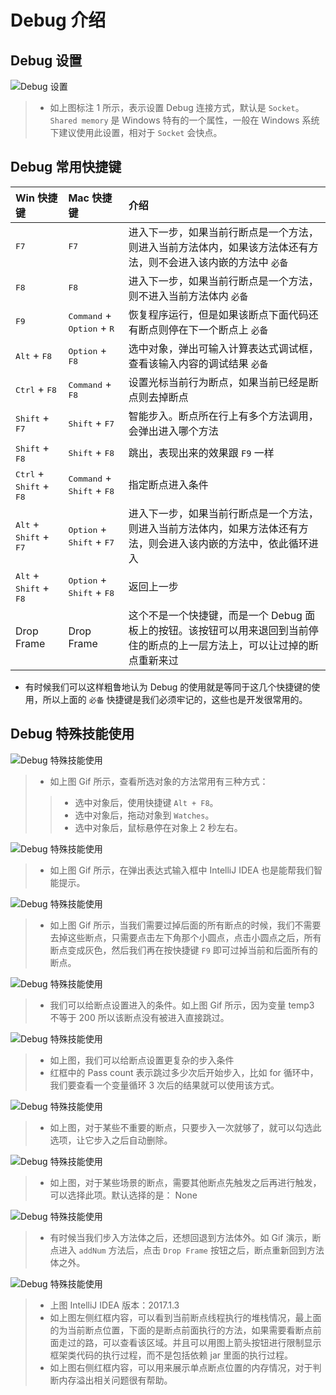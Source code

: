 # Debug 介绍

## Debug 设置

![Debug 设置](./images/xxiii-a-debug-settings-1.jpg)

> * 如上图标注 1 所示，表示设置 Debug 连接方式，默认是 `Socket`。`Shared memory` 是 Windows 特有的一个属性，一般在 Windows 系统下建议使用此设置，相对于 `Socket` 会快点。

## Debug 常用快捷键


|Win 快捷键|Mac 快捷键|介绍|
|:---------|:---------|:---------|
|<kbd>F7</kbd>|<kbd>F7</kbd>|进入下一步，如果当前行断点是一个方法，则进入当前方法体内，如果该方法体还有方法，则不会进入该内嵌的方法中 `必备`|
|<kbd>F8</kbd>|<kbd>F8</kbd>|进入下一步，如果当前行断点是一个方法，则不进入当前方法体内 `必备`|
|<kbd>F9</kbd>|<kbd>Command</kbd> + <kbd>Option</kbd> + <kbd>R</kbd>|恢复程序运行，但是如果该断点下面代码还有断点则停在下一个断点上 `必备`|
|<kbd>Alt</kbd> + <kbd>F8</kbd>|<kbd>Option</kbd> + <kbd>F8</kbd>|选中对象，弹出可输入计算表达式调试框，查看该输入内容的调试结果 `必备`|
|<kbd>Ctrl</kbd> + <kbd>F8</kbd>|<kbd>Command</kbd> + <kbd>F8</kbd>|设置光标当前行为断点，如果当前已经是断点则去掉断点|
|<kbd>Shift</kbd> + <kbd>F7</kbd>|<kbd>Shift</kbd> + <kbd>F7</kbd>|智能步入。断点所在行上有多个方法调用，会弹出进入哪个方法|
|<kbd>Shift</kbd> + <kbd>F8</kbd>|<kbd>Shift</kbd> + <kbd>F8</kbd>|跳出，表现出来的效果跟 `F9` 一样|
|<kbd>Ctrl</kbd> + <kbd>Shift</kbd> + <kbd>F8</kbd>|<kbd>Command</kbd> + <kbd>Shift</kbd> + <kbd>F8</kbd>|指定断点进入条件|
|<kbd>Alt</kbd> + <kbd>Shift</kbd> + <kbd>F7</kbd>|<kbd>Option</kbd> + <kbd>Shift</kbd> + <kbd>F7</kbd>|进入下一步，如果当前行断点是一个方法，则进入当前方法体内，如果方法体还有方法，则会进入该内嵌的方法中，依此循环进入|
|<kbd>Alt</kbd> + <kbd>Shift</kbd> + <kbd>F8</kbd>|<kbd>Option</kbd> + <kbd>Shift</kbd> + <kbd>F8</kbd>|返回上一步|
|Drop Frame|Drop Frame|这个不是一个快捷键，而是一个 Debug 面板上的按钮。该按钮可以用来退回到当前停住的断点的上一层方法上，可以让过掉的断点重新来过|

- 有时候我们可以这样粗鲁地认为 Debug 的使用就是等同于这几个快捷键的使用，所以上面的 `必备` 快捷键是我们必须牢记的，这些也是开发很常用的。 

## Debug 特殊技能使用

![Debug 特殊技能使用](./images/xxiii-b-debug-use-1.gif)

> * 如上图 Gif 所示，查看所选对象的方法常用有三种方式：
>
>> * 选中对象后，使用快捷键 `Alt + F8`。 
>> * 选中对象后，拖动对象到 `Watches`。 
>> * 选中对象后，鼠标悬停在对象上 2 秒左右。 

![Debug 特殊技能使用](./images/xxiii-b-debug-use-2.gif)

> * 如上图 Gif 所示，在弹出表达式输入框中 IntelliJ IDEA 也是能帮我们智能提示。

![Debug 特殊技能使用](./images/xxiii-b-debug-use-3.gif)

> * 如上图 Gif 所示，当我们需要过掉后面的所有断点的时候，我们不需要去掉这些断点，只需要点击左下角那个小圆点，点击小圆点之后，所有断点变成灰色，然后我们再在按快捷键 `F9` 即可过掉当前和后面所有的断点。

![Debug 特殊技能使用](./images/xxiii-b-debug-use-4.gif)

> * 我们可以给断点设置进入的条件。如上图 Gif 所示，因为变量 temp3 不等于 200 所以该断点没有被进入直接跳过。

![Debug 特殊技能使用](./images/xxiii-c-debug-use-2.jpg)

> * 如上图，我们可以给断点设置更复杂的步入条件
> * 红框中的 Pass count 表示跳过多少次后开始步入，比如 for 循环中，我们要查看一个变量循环 3 次后的结果就可以使用该方式。

![Debug 特殊技能使用](./images/xxiii-c-debug-use-3.jpg)

> * 如上图，对于某些不重要的断点，只要步入一次就够了，就可以勾选此选项，让它步入之后自动删除。

![Debug 特殊技能使用](./images/xxiii-c-debug-use-4.jpg)

> * 如上图，对于某些场景的断点，需要其他断点先触发之后再进行触发，可以选择此项。默认选择的是： None

![Debug 特殊技能使用](./images/xxiii-b-debug-use-5.gif)

> * 有时候当我们步入方法体之后，还想回退到方法体外。如 Gif 演示，断点进入 `addNum` 方法后，点击 `Drop Frame` 按钮之后，断点重新回到方法体之外。

![Debug 特殊技能使用](./images/xxiii-c-debug-use-1.jpg)

> * 上图 IntelliJ IDEA 版本：2017.1.3
> * 如上图左侧红框内容，可以看到当前断点线程执行的堆栈情况，最上面的为当前断点位置，下面的是断点前面执行的方法，如果需要看断点前面走过的路，可以查看该区域。并且可以用图上箭头按钮进行限制显示框架类代码的执行过程，而不是包括依赖 jar 里面的执行过程。
> * 如上图右侧红框内容，可以用来展示单点断点位置的内存情况，对于判断内存溢出相关问题很有帮助。


